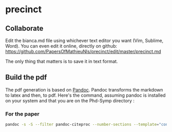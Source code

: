 # precinct

## Collaborate

Edit the bianca.md file using whichever text editor you want (Vim, Sublime, Word). 
You can even edit it online, directly on github: https://github.com/PapersOfMathieuNls/precinct/edit/master/precinct.md

The only thing that matters is to save it in text format.

## Build the pdf

The pdf generation is based on [Pandoc](http://pandoc.org/). Pandoc transforms the markdown to latex and then, to pdf. 
Here's the command, assuming pandoc is installed on your system and that you are on the Phd-Symp directory :

### For the paper

```bash
pandoc -s -S --filter pandoc-citeproc --number-sections --template="config/default.latex" -o precinct.md.pdf precinct.md
```
